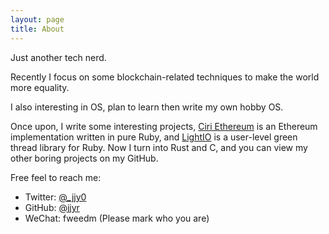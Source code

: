 ```yaml
---
layout: page
title: About
---
```


Just another tech nerd.

Recently I focus on some blockchain-related techniques to make the world more equality.

I also interesting in OS, plan to learn then write my own hobby OS.

Once upon, I write some interesting projects, [Ciri Ethereum](https://github.com/ciri-ethereum/ciri) is an Ethereum implementation written in pure Ruby, and [LightIO](https://github.com/socketry/lightio) is a user-level green thread library for Ruby. Now I turn into Rust and C, and you can view my other boring projects on my GitHub.

Free feel to reach me:

* Twitter: [@_jjy0](https://twitter.com/_jjy0)
* GitHub: [@jjyr](https://github.com/jjyr)
* WeChat: fweedm (Please mark who you are)
